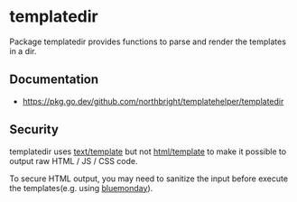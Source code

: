 # templatedir
Package templatedir provides functions to parse and render the templates in a dir.

## Documentation
* <https://pkg.go.dev/github.com/northbright/templatehelper/templatedir>

## Security
templatedir uses [text/template](https://pkg.go.dev/text/template) but not [html/template](https://pkg.go.dev/html/template) to make it possible to output raw HTML / JS / CSS code.

To secure HTML output, you may need to sanitize the input before execute the templates(e.g. using [bluemonday](https://github.com/microcosm-cc/bluemonday)).
